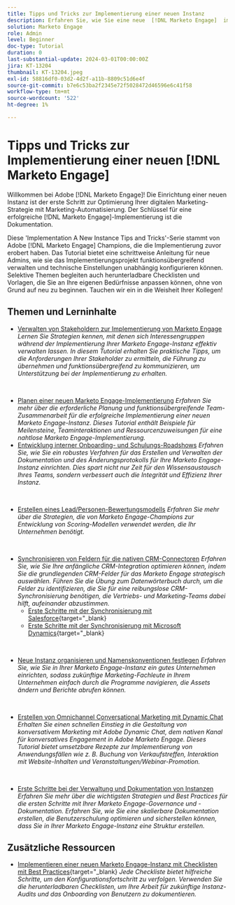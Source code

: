 ```yaml
---
title: Tipps und Tricks zur Implementierung einer neuen Instanz
description: Erfahren Sie, wie Sie eine neue  [!DNL Marketo Engage]  implementieren, um ihre Leistungsfähigkeit optimal zu nutzen.
solution: Marketo Engage
role: Admin
level: Beginner
doc-type: Tutorial
duration: 0
last-substantial-update: 2024-03-01T00:00:00Z
jira: KT-13204
thumbnail: KT-13204.jpeg
exl-id: 58816df0-03d2-4d2f-a11b-8809c51d6e4f
source-git-commit: b7e6c53ba2f2345e72f5028472d46596e6c41f58
workflow-type: tm+mt
source-wordcount: '522'
ht-degree: 1%

---
```


# Tipps und Tricks zur Implementierung einer neuen [!DNL Marketo Engage]

Willkommen bei Adobe [!DNL Marketo Engage]! Die Einrichtung einer neuen Instanz ist der erste Schritt zur Optimierung Ihrer digitalen Marketing-Strategie mit Marketing-Automatisierung. Der Schlüssel für eine erfolgreiche [!DNL Marketo Engage]-Implementierung ist die Dokumentation.

Diese &#39;Implementation A New Instance Tips and Tricks&#39;-Serie stammt von Adobe [!DNL Marketo Engage] Champions, die die Implementierung zuvor erobert haben. Das Tutorial bietet eine schrittweise Anleitung für neue Admins, wie sie das Implementierungsprojekt funktionsübergreifend verwalten und technische Einstellungen unabhängig konfigurieren können. Selektive Themen begleiten auch herunterladbare Checklisten und Vorlagen, die Sie an Ihre eigenen Bedürfnisse anpassen können, ohne von Grund auf neu zu beginnen. Tauchen wir ein in die Weisheit Ihrer Kollegen!

## Themen und Lerninhalte

* [Verwalten von Stakeholdern zur Implementierung von Marketo Engage](/help/marketo-tutorial-implementing-new-instance/managing-stakeholder-communications.md)
  *Lernen Sie Strategien kennen, mit denen sich Interessengruppen während der Implementierung Ihrer Marketo Engage-Instanz effektiv verwalten lassen. In diesem Tutorial erhalten Sie praktische Tipps, um die Anforderungen Ihrer Stakeholder zu ermitteln, die Führung zu übernehmen und funktionsübergreifend zu kommunizieren, um Unterstützung bei der Implementierung zu erhalten.*
<br>

* [Planen einer neuen Marketo Engage-Implementierung](/help/marketo-tutorial-implementing-new-instance/planning-for-new-implementation.md)
  *Erfahren Sie mehr über die erforderliche Planung und funktionsübergreifende Team-Zusammenarbeit für die erfolgreiche Implementierung einer neuen Marketo Engage-Instanz. Dieses Tutorial enthält Beispiele für Meilensteine, Teaminteraktionen und Ressourcenzuweisungen für eine nahtlose Marketo Engage-Implementierung.*
  <br>
* [Entwicklung interner Onboarding- und Schulungs-Roadshows](/help/marketo-tutorial-implementing-new-instance/internal-training-roadshow.md)
  *Erfahren Sie, wie Sie ein robustes Verfahren für das Erstellen und Verwalten der Dokumentation und des Änderungsprotokolls für Ihre Marketo Engage-Instanz einrichten. Dies spart nicht nur Zeit für den Wissensaustausch Ihres Teams, sondern verbessert auch die Integrität und Effizienz Ihrer Instanz.*
<br>

* [Erstellen eines Lead/Personen-Bewertungsmodells](/help/marketo-tutorial-implementing-new-instance/building-person-scoring-model.md)
  *Erfahren Sie mehr über die Strategien, die von Marketo Engage-Champions zur Entwicklung von Scoring-Modellen verwendet werden, die Ihr Unternehmen benötigt.*
<br>

* [Synchronisieren von Feldern für die nativen CRM-Connectoren](/help/marketo-tutorial-implementing-new-instance/syncing-fields-for-crm-integration.md)
  *Erfahren Sie, wie Sie Ihre anfängliche CRM-Integration optimieren können, indem Sie die grundlegenden CRM-Felder für das Marketo Engage strategisch auswählen. Führen Sie die Übung zum Datenwörterbuch durch, um die Felder zu identifizieren, die Sie für eine reibungslose CRM-Synchronisierung benötigen, die Vertriebs- und Marketing-Teams dabei hilft, aufeinander abzustimmen.*
   * [Erste Schritte mit der Synchronisierung mit Salesforce](https://experienceleague.adobe.com/en/docs/marketo-learn/tutorials/lead-and-data-management/salesforce-sync-setup){target="_blank}
   * [Erste Schritte mit der Synchronisierung mit Microsoft Dynamics](https://experienceleague.adobe.com/en/docs/marketo-learn/tutorials/lead-and-data-management/microsoft-dynamics-sync-setup){target="_blank}
<br>

* [Neue Instanz organisieren und Namenskonventionen festlegen](/help/marketo-tutorial-implementing-new-instance/organizing-new-instance.md)
  *Erfahren Sie, wie Sie in Ihrer Marketo Engage-Instanz ein gutes Unternehmen einrichten, sodass zukünftige Marketing-Fachleute in Ihrem Unternehmen einfach durch die Programme navigieren, die Assets ändern und Berichte abrufen können.*
<br>

* [Erstellen von Omnichannel Conversational Marketing mit Dynamic Chat](/help/marketo-tutorial-implementing-new-instance/designing-omnichannel-conversational-marketing.md)
  *Erhalten Sie einen schnellen Einstieg in die Gestaltung von konversativem Marketing mit Adobe Dynamic Chat, dem nativen Kanal für konversatives Engagement in Adobe Marketo Engage. Dieses Tutorial bietet umsetzbare Rezepte zur Implementierung von Anwendungsfällen wie z. B. Buchung von Verkaufstreffen, Interaktion mit Website-Inhalten und Veranstaltungen/Webinar-Promotion.*
<br>

* [Erste Schritte bei der Verwaltung und Dokumentation von Instanzen](/help/marketo-tutorial-implementing-new-instance/documenting-your-instance.md)
  *Erfahren Sie mehr über die wichtigsten Strategien und Best Practices für die ersten Schritte mit Ihrer Marketo Engage-Governance und -Dokumentation. Erfahren Sie, wie Sie eine skalierbare Dokumentation erstellen, die Benutzerschulung optimieren und sicherstellen können, dass Sie in Ihrer Marketo Engage-Instanz eine Struktur erstellen.*

## Zusätzliche Ressourcen

* [Implementieren einer neuen Marketo Engage-Instanz mit Checklisten mit Best Practices](https://experienceleague.adobe.com/en/docs/marketo/using/getting-started/implementing-a-new-marketo-engage-instance/where-to-start){target="_blank}
  *Jede Checkliste bietet hilfreiche Schritte, um den Konfigurationsfortschritt zu verfolgen. Verwenden Sie die herunterladbaren Checklisten, um Ihre Arbeit für zukünftige Instanz-Audits und das Onboarding von Benutzern zu dokumentieren.*

